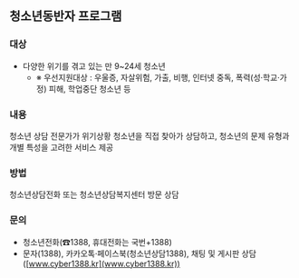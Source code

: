 ## 청소년동반자 프로그램

### 대상
- 다양한 위기를 겪고 있는 만 9~24세 청소년
  - ※ 우선지원대상 : 우울증, 자살위험, 가출, 비행, 인터넷 중독, 폭력(성·학교·가정) 피해, 학업중단 청소년 등

### 내용
청소년 상담 전문가가 위기상황 청소년을 직접 찾아가 상담하고, 청소년의 문제 유형과 개별 특성을 고려한 서비스 제공

### 방법
청소년상담전화 또는 청소년상담복지센터 방문 상담

### 문의
- 청소년전화(☎1388, 휴대전화는 국번+1388)
- 문자(1388), 카카오톡·페이스북(청소년상담1388), 채팅 및 게시판 상담([www.cyber1388.kr](www.cyber1388.kr))
